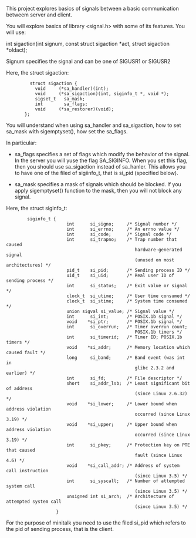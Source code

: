 This project explores basics of signals between a basic communication betweem server and client.

You will explore basics of library <signal.h>
with some of its features.
You will use:

int sigaction(int signum, const struct sigaction *act, struct sigaction *oldact);

Signum specifies the signal and can be one of SIGUSR1 or SIGUSR2

Here, the struct sigaction:

             struct sigaction {
               void     (*sa_handler)(int);
               void     (*sa_sigaction)(int, siginfo_t *, void *);
               sigset_t   sa_mask;
               int        sa_flags;
               void     (*sa_restorer)(void);
           };
  You will understand when using sa_handler and sa_sigaction,
  how to set sa_mask with sigemptyset(), how set the sa_flags.
           
  In particular: 
  - sa_flags specifies a set of flags which modify the behavior of the 
    signal. In the server you will yuse the flag SA_SIGINFO.
    When you set this flag, then you should use sa_sigaction instead
    of sa_hanler. This allows you to have one of the filed of sigiinfo_t,
    that is si_pid (specified below).
    
  - sa_mask specifies a mask of signals  which  should  be  blocked.
    If you apply sigemptyset() function to the mask, then you will not
    block any signal.
            
           
Here, the struct siginfo_t:

            siginfo_t {
                           int      si_signo;     /* Signal number */
                           int      si_errno;     /* An errno value */
                           int      si_code;      /* Signal code */
                           int      si_trapno;    /* Trap number that caused
                                                     hardware-generated signal
                                                     (unused on most architectures) */
                           pid_t    si_pid;       /* Sending process ID */
                           uid_t    si_uid;       /* Real user ID of sending process */
                           int      si_status;    /* Exit value or signal */
                           clock_t  si_utime;     /* User time consumed */
                           clock_t  si_stime;     /* System time consumed */
                           union sigval si_value; /* Signal value */
                           int      si_int;       /* POSIX.1b signal */
                           void    *si_ptr;       /* POSIX.1b signal */
                           int      si_overrun;   /* Timer overrun count;
                                                     POSIX.1b timers */
                           int      si_timerid;   /* Timer ID; POSIX.1b timers */
                           void    *si_addr;      /* Memory location which caused fault */
                           long     si_band;      /* Band event (was int in
                                                     glibc 2.3.2 and earlier) */
                           int      si_fd;        /* File descriptor */
                           short    si_addr_lsb;  /* Least significant bit of address
                                                     (since Linux 2.6.32) */
                           void    *si_lower;     /* Lower bound when address violation
                                                     occurred (since Linux 3.19) */
                           void    *si_upper;     /* Upper bound when address violation
                                                     occurred (since Linux 3.19) */
                           int      si_pkey;      /* Protection key on PTE that caused
                                                     fault (since Linux 4.6) */
                           void    *si_call_addr; /* Address of system call instruction
                                                     (since Linux 3.5) */
                           int      si_syscall;   /* Number of attempted system call
                                                     (since Linux 3.5) */
                           unsigned int si_arch;  /* Architecture of attempted system call
                                                     (since Linux 3.5) */
                       }
  For the purpose of minitalk you need to use the filed si_pid which refers 
  to the pid of sending process, that is the client.
